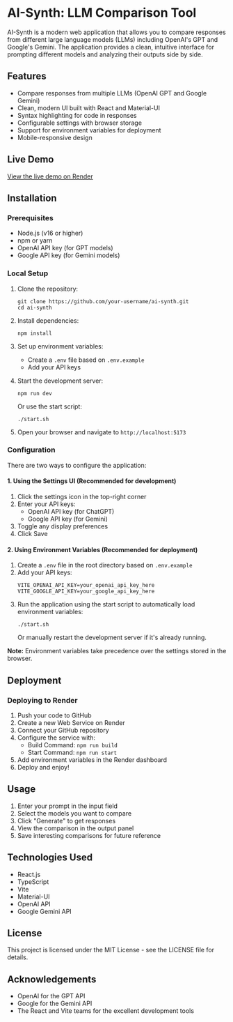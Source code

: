 # AI-Synth: LLM Comparison Tool

AI-Synth is a modern web application that allows you to compare responses from different large language models (LLMs) including OpenAI's GPT and Google's Gemini. The application provides a clean, intuitive interface for prompting different models and analyzing their outputs side by side.

## Features

- Compare responses from multiple LLMs (OpenAI GPT and Google Gemini)
- Clean, modern UI built with React and Material-UI
- Syntax highlighting for code in responses
- Configurable settings with browser storage
- Support for environment variables for deployment
- Mobile-responsive design

## Live Demo

[View the live demo on Render](your-render-url-here)

## Installation

### Prerequisites

- Node.js (v16 or higher)
- npm or yarn
- OpenAI API key (for GPT models)
- Google API key (for Gemini models)

### Local Setup

1. Clone the repository:
   ```
   git clone https://github.com/your-username/ai-synth.git
   cd ai-synth
   ```

2. Install dependencies:
   ```
   npm install
   ```

3. Set up environment variables:
   - Create a `.env` file based on `.env.example`
   - Add your API keys

4. Start the development server:
   ```
   npm run dev
   ```
   Or use the start script:
   ```
   ./start.sh
   ```

5. Open your browser and navigate to `http://localhost:5173`

### Configuration

There are two ways to configure the application:

#### 1. Using the Settings UI (Recommended for development)

1. Click the settings icon in the top-right corner
2. Enter your API keys:
   - OpenAI API key (for ChatGPT)
   - Google API key (for Gemini)
3. Toggle any display preferences
4. Click Save

#### 2. Using Environment Variables (Recommended for deployment)

1. Create a `.env` file in the root directory based on `.env.example`
2. Add your API keys:
   ```
   VITE_OPENAI_API_KEY=your_openai_api_key_here
   VITE_GOOGLE_API_KEY=your_google_api_key_here
   ```
3. Run the application using the start script to automatically load environment variables:
   ```
   ./start.sh
   ```
   Or manually restart the development server if it's already running.

**Note:** Environment variables take precedence over the settings stored in the browser.

## Deployment

### Deploying to Render

1. Push your code to GitHub
2. Create a new Web Service on Render
3. Connect your GitHub repository
4. Configure the service with:
   - Build Command: `npm run build`
   - Start Command: `npm run start`
5. Add environment variables in the Render dashboard
6. Deploy and enjoy!

## Usage

1. Enter your prompt in the input field
2. Select the models you want to compare
3. Click "Generate" to get responses
4. View the comparison in the output panel
5. Save interesting comparisons for future reference

## Technologies Used

- React.js
- TypeScript
- Vite
- Material-UI
- OpenAI API
- Google Gemini API

## License

This project is licensed under the MIT License - see the LICENSE file for details.

## Acknowledgements

- OpenAI for the GPT API
- Google for the Gemini API
- The React and Vite teams for the excellent development tools 